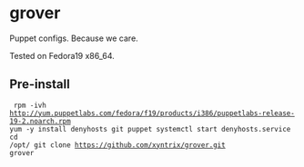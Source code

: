 grover
======

Puppet configs.  Because we care.

Tested on Fedora19 x86_64.

Pre-install
-------------

<code><pre>
rpm -ivh http://yum.puppetlabs.com/fedora/f19/products/i386/puppetlabs-release-19-2.noarch.rpm
yum -y install denyhosts git puppet
systemctl start denyhosts.service
cd /opt/
git clone https://github.com/xyntrix/grover.git grover
</pre></code>
